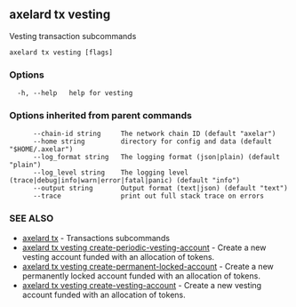 ## axelard tx vesting

Vesting transaction subcommands

```
axelard tx vesting [flags]
```

### Options

```
  -h, --help   help for vesting
```

### Options inherited from parent commands

```
      --chain-id string     The network chain ID (default "axelar")
      --home string         directory for config and data (default "$HOME/.axelar")
      --log_format string   The logging format (json|plain) (default "plain")
      --log_level string    The logging level (trace|debug|info|warn|error|fatal|panic) (default "info")
      --output string       Output format (text|json) (default "text")
      --trace               print out full stack trace on errors
```

### SEE ALSO

- [axelard tx](axelard_tx.md) - Transactions subcommands
- [axelard tx vesting create-periodic-vesting-account](axelard_tx_vesting_create-periodic-vesting-account.md) - Create a new vesting account funded with an allocation of tokens.
- [axelard tx vesting create-permanent-locked-account](axelard_tx_vesting_create-permanent-locked-account.md) - Create a new permanently locked account funded with an allocation of tokens.
- [axelard tx vesting create-vesting-account](axelard_tx_vesting_create-vesting-account.md) - Create a new vesting account funded with an allocation of tokens.

